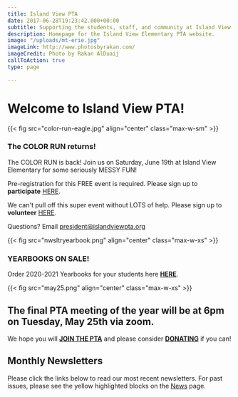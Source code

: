 ```yaml
---
title: Island View PTA
date: 2017-06-28T19:23:42.000+00:00
subtitle: Supporting the students, staff, and community at Island View Elementary.
description: Homepage for the Island View Elementary PTA website.
image: "/uploads/mt-erie.jpg"
imageLink: http://www.photosbyrakan.com/
imageCredit: Photo by Rakan AlDuaij
callToAction: true
type: page

---
```

# Welcome to Island View PTA!

{{< fig src="color-run-eagle.jpg" align="center" class="max-w-sm" >}}

### The COLOR RUN returns!

The COLOR RUN is back! Join us on Saturday, June 19th at Island View Elementary for some seriously MESSY FUN!

Pre-registration for this FREE event is required. Please sign up to **participate** [HERE](https://www.islandviewpta.org/colorrun "here").

We can't pull off this super event without LOTS of help. Please sign up to **volunteer** [HERE](https://forms.gle/KLuzByabFTgcaVb66 "here").

Questions? Email president@islandviewpta.org

{{< fig src="nwsltryearbook.png" align="center" class="max-w-xs" >}}

### YEARBOOKS ON SALE!

Order 2020-2021 Yearbooks for your students here [**HERE**](https://www.islandviewpta.org/yearbook).

{{< fig src="may25.png" align="center" class="max-w-xs" >}}

## The final PTA meeting of the year will be at 6pm on Tuesday, May 25th via zoom.

We hope you will [**JOIN THE PTA**](https://www.islandviewpta.org/membership) and please consider [**DONATING**](https://www.islandviewpta.org/donate) if you can!

## Monthly Newsletters

Please click the links below to read our most recent newsletters. For past issues, please see the yellow highlighted blocks on the [News](/news) page.